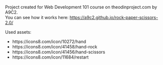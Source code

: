 Project created for Web Development 101 course on theodinproject.com by A9C2. <br>
You can see how it works here: https://a9c2.github.io/rock-paper-scissors-2.0/ <br>

Used assets: <br>
<ul>
<li>https://icons8.com/icon/10272/hand</li>
<li>https://icons8.com/icon/41458/hand-rock</li>
<li>https://icons8.com/icon/41456/hand-scissors</li>
<li>https://icons8.com/icon/11684/restart</li>
<ul>